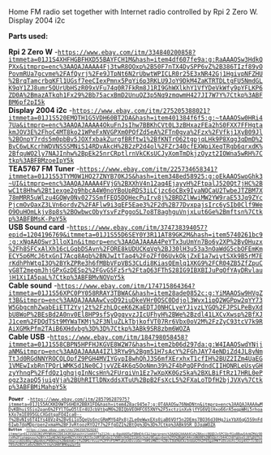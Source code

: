 Home FM radio set together with Internet radio controlled by Rpi 2 Zero W.
Display 2004 i2c

**Parts used:**

**Rpi 2 Zero W** -<code>https://www.ebay.com/itm/334840200858?itmmeta=01J1S4XHFHGBFHXD55BAYFCH1M&hash=item4df607fe9a:g:RaAAAOSw3HdkQPXx&itmprp=enc%3AAQAJAAAA4Fj3twR8QOxp%2B50F7nTX4DySPP6vZ%2B386TIzf89yOPovmRUa7gcvme%2FAfQyrj%2Fe9JTpNt6N2rUbwtWPICLR0r25E3xNR42Gj1HgivpNFZHU%2BrqTamcrbqKFl1UGsf7eeCIexPmnx5PqYi6p3RKLU9JoY9DkM4ZaKTRTDLtgFU5NmdGLK9qY1ZJ8umr5QUrUbHSzR09xVFu74q0R7FkRm8J1RI9GhWXlkhY1VfYDeVkWfy9pYFLKP6ZD0A%2BmazATkqh1Fx29%2Bb75acxBmD2UnuQZ3p5Nq9zmqwmH427JI7W7Y%7Ctkp%3ABFBM6pf2pI5k</code><br>
**Display 2004 i2c** -<code>https://www.ebay.com/itm/275205388021?itmmeta=01J1S520EMQTH1G5VDH60BT2DA&hash=item401384f6f5:g:~tAAAOSw0HRi47Ua&itmprp=enc%3AAQAJAAAA4OkuFnJsIhw7BBKhCVt0L3zBHxazFEa2hS0FXX7FFHgtakmJOV3E%2FhoC4MT8ko21WPeFxNVGPXm0PQfZd5eA%2FTn0gva%2Fzx%2FVfkj1XyB09Jl%2BOnpY7rds5m0pbBv5JOXfxbakZurgfBRftw1%2BfKNTrO62tgpjqLHk9P8Xqg3qDmD%2BvC6wLKcrhWDVNSSSMNiS14RDvAkcH%2B2zP2d4ol%2FZr340cfEXWpiXeqTRgb6qrxdK%2BfquWO2ly7NAJInhw%2BpEk25nrCRptlrnVkCKsUCJyXomTmDkjzOyzt2IOWna5wRH%7Ctkp%3ABFBMzoeIpY5k</code><br>
**TEA5767 FM Tuner** -<code>https://www.ebay.com/itm/225734658341?itmmeta=01J1S53TYM0W1HQ27ZNYB70KJS&hash=item348ed58925:g:oEkAAOSwoGhk3~UI&itmprp=enc%3AAQAJAAAA4FVjG%2BXXhV4n12aq4EjayyH%2FtpalJ520Qt7jHC%2BwC1t8Hhw%2Bt1exge2g9hbcA4W0noYBoUpRDS3iLCjzc6oCBx9IyaNQCaU2TwbeJTZBM7X78mMRR5uWlzu4GQWy0Nv027SSmfFEQ5DQHecPuIrv8j%2BRDZlWwiMW2YW9raE53Jq9ZYcPjcmOvQaxZ3LVn6ordvZ%2FAFlw9i3qEF5Eae3%2F2d%2B77DvxpajsIrc6ySIb0Clf9WeO9OuHOmLkjv8p8s%2BOwbwcObyYsvFzPggoSL7o8T8aghguVnjxLut6Ge%2Bmftsn%7Ctkp%3ABFBMsK-PpY5k</code><br>
**USB Sound card** -<code>https://www.ebay.com/itm/374738394057?epid=1204196769&itmmeta=01J1S55D6SEY0Y3R11AT89GK2M&hash=item5740261bc9:g:xNgAAOSwr3lloX1n&itmprp=enc%3AAQAJAAAA4PeYTx3uUmYn7Bo6y2XP%2ByOHuzx%2Fh8SFCxAlXh16cLGqbDSAvn%2FORE8kUDUCKqVg%2BJ30lH3u53a3nOaWdG5cbOFEmKmECY5p6McJ6txGnI7Acq8Agb%2BNJwItTaq4%2FoZFf06UvkQkjZxE1a7wiytSXk9B5rM7ErKdhPhWtgI3O%2BYkZPRe3h6fMBbVFpVBS3CLdi8KiasQEmlq1XKG9%2FCR04ZB5ZfZpuCyG8T2megmJhjGPxGzDESp2%2FGvG5Fz5r%2FtaQ63FThS28IG9IBXBIJuPqOfYAyDRvlaujH1XiIA5paL%7Ctkp%3ABFBMvNOVpY5k</code><br>
**Cable sound** -<code>https://www.ebay.com/itm/174715864364?itmmeta=01J1S56XPC0PY058RRAY3TBWAC&hash=item28ade0852c:g:YiMAAOSw9HVgZt3B&itmprp=enc%3AAQAJAAAAwCvoD92iuDkeVHr0QSC0Ddjol3Wvx1ipQ2WGPpw2qYY73W5GbgcmhZwabEiETT2Yvj2t%2FzhLQceK62KaEDTJ0NHCLyeYJiyzLYGQ%2FJPSLPeBvXdbU8WoP%2BEsBd2A0nv0El8HP9sfSyOgqvvzJIcUFhyH%2BWe%2Bzdl41LXCvXwsp%2BfXJJ1cem%2FDQdTSt9MYWaTKMj%2F3NluZLkTbjkofVT07Rr6Vbx0oV2M%2FzZyC93tcV7k9RAiXGMkPfm2TAiB6XHdvbg%3D%3D%7Ctkp%3ABk9SR8zbm6WOZA</code><br>
**Cable USB** -<code>https://www.ebay.com/itm/184798058458?itmmeta=01J1S58CBPN5HPFHJKGVE8W2W7&hash=item2b06d297da:g:W4IAAOSwdYNjjaNM&itmprp=enc%3AAQAJAAAA4IZl3RYw9%2Bgm51H7sAcY%2FGhJAY74eNDiZd4JL8yNmTtJd0RGdNNYROCQLQpfZ9PGH4MVIYGypI8whQhJ3S6mfXErxhxT1cfIH%2BUZ2IZm4UaEG1VMEwIxbRnTPQrLWMKSd1Ne0CJjvVZE4K6q5OoNmn39%2F4bPqQFPdndCIIHQNRLeUsyGHzyYhnqP%2FfdQz1ghqjgInNcsHn%2FUrqiVn1Ez7wXpXK0GzSka%2BXLBiFtRz17HRL0ePogz3zapQ5juigVja%2BUhRITlDNxddsXTuU%2BpB2FsXcL5%2FXaLoTDfH2bjJVXy%7Ctkp%3ABFBMiMahpY5k<code><br>
**Power** -<code>https://www.ebay.com/itm/285796287975?itmmeta=01J1S5ACKKD9WTS6HDX2BBX1FD&hash=item428ac945e7:g:0T4AAOSw76NmDNtn&itmprp=enc%3AAQAJAAAAwMDvKBhuiSSio2pan6%2FYlTGwO5lEr4UJcbVtbgM6%2BIQbVEOHFC65XNY%2F5xctzinXvkjfYG6VQlHxo66rA5eqpWHi5rhoakXo7m1E895GLCXGdtqaFO4Ica0--f%2BvNIs6T4IYs48Vz4%2By6i1o5QeUs6ncGRmMY64Px8jZLe0eWwxEXs0iaB6VOf5n2DEms7BO36d30HgJixYbX6qG5S9nFd6Iwb7dpMDprpen2xmaH%2BF3vRtoozRYO2f7%2FfgOZ1%2BtOg%3D%3D%7Ctkp%3ABk9SR_DJqaWOZA<code>
**Button** -<code>https://www.ebay.com/itm/296350782028?itmmeta=01J1S5DJN1VMYNRXHJZDEJA3R3&hash=item44ffe2124c:g:0goAAOSwfQBmE4cC&itmprp=enc%3AAQAJAAAA4Co%2BAxcc0QQDJxSPCSbrR1o8Buw54vWZMdz9DrxH%2Fiynaqxyyc%2BYx7ZyAEJWiHgm4NZfoYAViMJtSvJdRTdExbo1rVXKhv94b2ILbhSchukz9Eupixben%2FD%2BqWtA4ni6NU0E%2BEGQotrD44CCh8fgUse5j8fgDUTU2nkwcyv6Us0DqjgNa4AnLP9Q6hq1%2BmbkWGrjFwZ6M1rXvuoY%2FFnF5PMTuDykXDxvoOerfAM1sMNIir%2BvI3bERdCAz3nbbA25%2F65gaVMKTsEkvmvhsj4zp4XIl1v3Dza78So%2BIVla0u%2BO%7Ctkp%3ABFBM0qq2pY5k</code>

